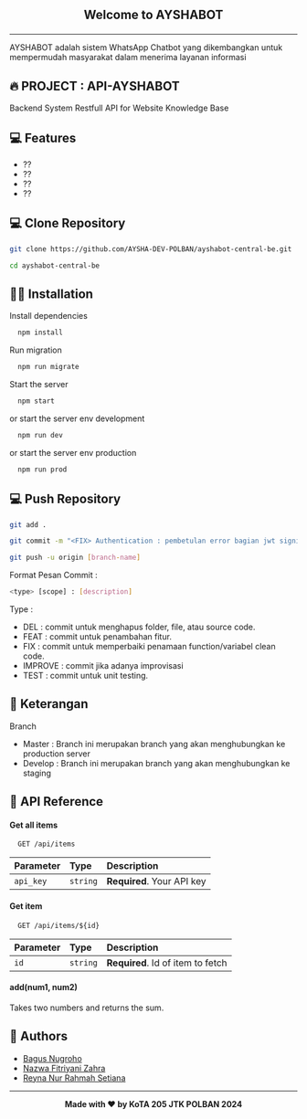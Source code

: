 ## <p align="center"><b>Welcome to AYSHABOT</b></p>
------------

AYSHABOT adalah sistem WhatsApp Chatbot yang dikembangkan untuk mempermudah masyarakat dalam menerima layanan informasi

## 🔥 PROJECT : API-AYSHABOT
Backend System Restfull API for Website Knowledge Base

## 💻 Features
- ??
- ??
- ??
- ??

## 💻 Clone Repository
```bash
git clone https://github.com/AYSHA-DEV-POLBAN/ayshabot-central-be.git
```
```bash
cd ayshabot-central-be
```

## 🏃‍♂️ Installation

Install dependencies
```bash
  npm install
```

Run migration
```bash
  npm run migrate
```

Start the server
```bash
  npm start
```
or start the server env development
```bash
  npm run dev
```
or start the server env production
```bash
  npm run prod
```

## 💻 Push Repository
```bash
git add .
```
```bash
git commit -m "<FIX> Authentication : pembetulan error bagian jwt signin"
```
```bash
git push -u origin [branch-name]
```

Format Pesan Commit : 
```bash
<type> [scope] : [description]
```

Type : 
- DEL : commit untuk menghapus folder, file, atau source code.
- FEAT : commit untuk penambahan fitur.
- FIX : commit untuk memperbaiki penamaan function/variabel clean code.
- IMPROVE : commit jika adanya improvisasi
- TEST : commit untuk unit testing.

## 🤨 Keterangan
Branch
- Master : Branch ini merupakan branch yang akan menghubungkan ke production server
- Develop : Branch ini merupakan branch yang akan menghubungkan ke staging

## 🛜 API Reference

#### Get all items
```http
  GET /api/items
```
| Parameter | Type     | Description                |
| :-------- | :------- | :------------------------- |
| `api_key` | `string` | **Required**. Your API key |

#### Get item
```http
  GET /api/items/${id}
```
| Parameter | Type     | Description                       |
| :-------- | :------- | :-------------------------------- |
| `id`      | `string` | **Required**. Id of item to fetch |

#### add(num1, num2)
Takes two numbers and returns the sum.

## 👤 Authors

- [Bagus Nugroho](https://github.com/brada1604)
- [Nazwa Fitriyani Zahra](https://github.com/nazwaaca)
- [Reyna Nur Rahmah Setiana](https://github.com/Reynanur)

------------

<p align="center"><b>Made with ❤️ by KoTA 205 JTK POLBAN 2024</b></p>


